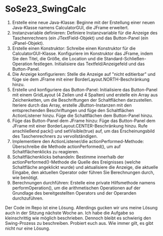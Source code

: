 # SoSe23_SwingCalc

1. Erstelle eine neue Java-Klasse: Beginne mit der Erstellung einer neuen Java-Klasse namens CalculatorGUI, die JFrame erweitert.
2. Instanzvariable definieren: Definiere Instanzvariable für die Anzeige des Taschenrechners (ein JTextField-Objekt) und das Button-Panel (ein JPanel-Objekt).
3. Erstelle einen Konstruktor: Schreibe einen Konstruktor für die CalculatorGUI-Klasse. Konfiguriere im Konstruktor das JFrame, indem Sie den Titel, die Größe, die Location und die Standard-Schließen-Operation festlegen. Initialisiere das Textfeld/Anzeigefeld und das Button-Panel.
4. Die Anzeige konfigurieren: Stelle die Anzeige auf "nicht editierbar" und füge sie dem JFrame mit einer BorderLayout.NORTH-Beschränkung hinzu.
5. Erstelle und konfiguriere das Button-Panel: Initialisiere das Button-Panel mit einem GridLayout (4 Zeilen und 4 Spalten) und erstelle ein Array aus Zeichenketten, um die Beschriftungen der Schaltflächen darzustellen. Iteriere durch das Array, erstelle JButton-Instanzen mit den entsprechenden Beschriftungen und füge den Schaltflächen ActionListener hinzu. Füge die Schaltflächen dem Button-Panel hinzu.
6. Füge das Button-Panel dem JFrame hinzu: Füge das Button-Panel dem JFrame mit einer BorderLayout.CENTER-Beschränkung hinzu. Rufe anschließend pack() und setVisible(true) auf, um das Erscheinungsbild des Taschenrechners zu vervollständigen.
7. Implementiere den ActionListener/die actionPerformed-Methode: Überschreibe die Methode actionPerformed(), um auf Schaltflächenklicks zu reagieren.
8. Schaltflächenklicks behandeln: Bestimme innerhalb der actionPerformed()-Methode die Quelle des Ereignisses (welche Schaltfläche angeklickt wurde) und aktualisiere die Anzeige, die aktuelle Eingabe, den aktuellen Operator oder führen Sie Berechnungen durch, wie benötigt.
9. Berechnungen durchführen: Erstelle eine private Hilfsmethode namens performOperation(), um die arithmetischen Operationen auf der Grundlage des bereitgestellten Operators und der Operanden durchzuführen.

Der Code im Repo ist eine Lösung. Allerdings gucken wir uns meine Lösung auch in der Sitzung nächste Woche an. Ich habe die Aufgabe so kleinschrittig wie möglich beschrieben. Dennoch bleibt es schwierig den Swing-Prozess zu beschreiben. Probiert euch aus. Wie immer gilt, es gibt nicht nur eine Lösung.
